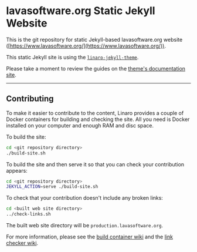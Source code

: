 # lavasoftware.org Static Jekyll Website

This is the git repository for static Jekyll-based lavasoftware.org website ([https://www.lavasoftware.org/](https://www.lavasoftware.org/)).

This static Jekyll site is using the [`linaro-jekyll-theme`](https://github.com/linaro-marketing/linaro-jekyll-theme).

Please take a moment to review the guides on the [theme's documentation site](https://linaro-jekyll-theme.readthedocs.io/en/latest/).

---

## Contributing

To make it easier to contribute to the content, Linaro provides a couple of Docker containers for building and checking the site. All you need is Docker installed on your computer and enough RAM and disc space.

To build the site:

```bash
cd <git repository directory>
./build-site.sh
```

To build the site and then serve it so that you can check your contribution appears:

```bash
cd <git repository directory>
JEKYLL_ACTION=serve ./build-site.sh
```

To check that your contribution doesn't include any broken links:

```bash
cd <built web site directory>
../check-links.sh
```

The built web site directory will be `production.lavasoftware.org`.

For more information, please see the [build container wiki](https://github.com/linaro-its/jekyll-build-container/wiki) and the [link checker wiki](https://github.com/linaro-its/jekyll-link-checker/wiki).
